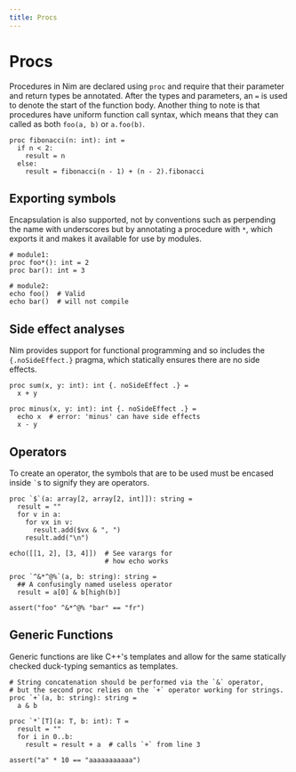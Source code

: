 ```yaml
---
title: Procs
---
```

# Procs

Procedures in Nim are declared using `proc` and require that their parameter and return types be annotated. After the types and parameters, an `=` is used to denote the start of the function body. Another thing to note is that procedures have uniform function call syntax, which means that they can called as both `foo(a, b)` or `a.foo(b)`.

``` nimrod
proc fibonacci(n: int): int =
  if n < 2:
    result = n
  else:
    result = fibonacci(n - 1) + (n - 2).fibonacci
```

## Exporting symbols

<!-- XXX Move into module topic -->
Encapsulation is also supported, not by conventions such as perpending the name with underscores but by annotating a procedure with `*`, which exports it and makes it available for use by modules.

``` nimrod
# module1:
proc foo*(): int = 2
proc bar(): int = 3

# module2:
echo foo()  # Valid
echo bar()  # will not compile
```

## Side effect analyses

Nim provides support for functional programming and so includes the `{.noSideEffect.}` pragma, which statically ensures there are no side effects.

``` nimrod
proc sum(x, y: int): int {. noSideEffect .} =
  x + y

proc minus(x, y: int): int {. noSideEffect .} =
  echo x  # error: 'minus' can have side effects
  x - y
```

## Operators

To create an operator, the symbols that are to be used must be encased inside `` ` ``s to signify they are operators.

``` nimrod
proc `$`(a: array[2, array[2, int]]): string =
  result = ""
  for v in a:
    for vx in v:
      result.add($vx & ", ")
    result.add("\n")

echo([[1, 2], [3, 4]])  # See varargs for
                        # how echo works

proc `^&*^@%`(a, b: string): string =
  ## A confusingly named useless operator
  result = a[0] & b[high(b)]

assert("foo" ^&*^@% "bar" == "fr")

``` 

## Generic Functions

<!-- XXX Needs own section -->
Generic functions are like C++'s templates and allow for the same statically checked duck-typing semantics as templates. 

``` nimrod
# String concatenation should be performed via the `&` operator,
# but the second proc relies on the `+` operator working for strings. 
proc `+`(a, b: string): string =
  a & b

proc `*`[T](a: T, b: int): T =
  result = ""
  for i in 0..b:
    result = result + a  # calls `+` from line 3

assert("a" * 10 == "aaaaaaaaaaa")
```
